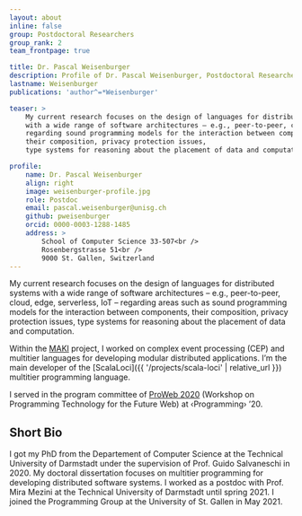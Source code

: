 ```yaml
---
layout: about
inline: false
group: Postdoctoral Researchers
group_rank: 2
team_frontpage: true

title: Dr. Pascal Weisenburger
description: Profile of Dr. Pascal Weisenburger, Postdoctoral Researcher at the Programming Group.
lastname: Weisenburger
publications: 'author^=*Weisenburger'

teaser: >
    My current research focuses on the design of languages for distributed systems
    with a wide range of software architectures – e.g., peer-to-peer, cloud, edge, serverless, IoT –
    regarding sound programming models for the interaction between components,
    their composition, privacy protection issues,
    type systems for reasoning about the placement of data and computation.

profile:
    name: Dr. Pascal Weisenburger
    align: right
    image: weisenburger-profile.jpg
    role: Postdoc
    email: pascal.weisenburger@unisg.ch
    github: pweisenburger
    orcid: 0000-0003-1288-1485
    address: >
        School of Computer Science 33-507<br />
        Rosenbergstrasse 51<br />
        9000 St. Gallen, Switzerland
---
```


My current research focuses on the design of languages for distributed systems
with a wide range of software architectures – e.g., peer-to-peer, cloud, edge, serverless, IoT –
regarding areas such as sound programming models for the interaction between components,
their composition, privacy protection issues,
type systems for reasoning about the placement of data and computation.

Within the [MAKI](https://www.maki.tu-darmstadt.de/) project,
I worked on complex event processing (CEP)
and multitier languages for developing modular distributed applications.
I’m the main developer of the [ScalaLoci]({{ '/projects/scala-loci' | relative_url }})
multitier programming language.

I served in the program committee of [ProWeb 2020](https://2020.programming-conference.org/home/proweb-2020)
(Workshop on Programming Technology for the Future Web)
at ‹Programming› ’20.


## Short Bio

I got my PhD from the Departement of Computer Science at the Technical University of Darmstadt
under the supervision of Prof. Guido Salvaneschi in 2020.
My doctoral dissertation focuses on multitier programming
for developing distributed software systems.
I worked as a postdoc with Prof. Mira Mezini at the Technical University of Darmstadt until spring 2021.
I joined the Programming Group at the University of St. Gallen in May 2021.
